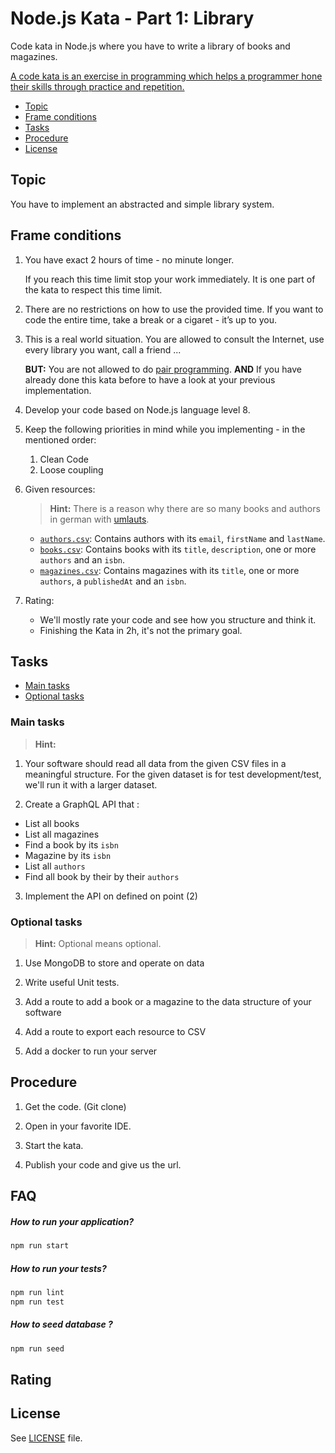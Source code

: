 # Node.js Kata - Part 1: Library

Code kata in Node.js where you have to write a library of books and magazines.

[A code kata is an exercise in programming which helps a programmer hone their skills through practice and repetition.](https://en.wikipedia.org/wiki/Kata_(programming))

* [Topic](#topic)
* [Frame conditions](#frame-conditions)
* [Tasks](#tasks)
* [Procedure](#procedure)
* [License](#license)

## Topic

You have to implement an abstracted and simple library system.

## Frame conditions

1. You have exact 2 hours of time - no minute longer.

   If you reach this time limit stop your work immediately.
   It is one part of the kata to respect this time limit.

2. There are no restrictions on how to use the provided time.
   If you want to code the entire time, take a break or a cigaret - it’s up to you.

3. This is a real world situation. You are allowed to consult the Internet, use every library you want, call a friend ...

   **BUT:** You are not allowed to do [pair programming](https://en.wikipedia.org/wiki/Pair_programming).
   **AND** If you have already done this kata before to have a look at your previous implementation.

4. Develop your code based on Node.js language level 8.

5. Keep the following priorities in mind while you implementing - in the mentioned order:
   1. Clean Code
   2. Loose coupling

6. Given resources:

   > **Hint:** There is a reason why there are so many books and authors in german with [umlauts](https://en.wikipedia.org/wiki/Germanic_umlaut).

   * [`authors.csv`](data/authors.csv): Contains authors with its `email`, `firstName` and `lastName`.
   * [`books.csv`](data/books.csv): Contains books with its `title`, `description`, one or more `authors` and an `isbn`.
   * [`magazines.csv`](data/magazines.csv): Contains magazines with its `title`, one or more `authors`, a `publishedAt` and an `isbn`.

7. Rating:
   * We'll mostly rate your code and see how you structure and think it.
   * Finishing the Kata in 2h, it's not the primary goal.

## Tasks

* [Main tasks](#main-tasks)
* [Optional tasks](#optional-tasks)

### Main tasks

> **Hint:** 

1. Your software should read all data from the given CSV files in a meaningful structure. For the given dataset is for test development/test, we'll run it with a larger dataset.

2. Create a GraphQL API that :
 * List all books
 * List all magazines
 * Find a book  by its `isbn`
 * Magazine by its `isbn`
 * List all `authors`
 * Find all book by their by their `authors`

3. Implement the API on defined on point (2)

### Optional tasks

> **Hint:** Optional means optional.

1. Use MongoDB to store and operate on data

2. Write useful Unit tests.

3. Add a route to add a book or a magazine to the data structure of your software

4. Add a route to export each resource to CSV

5. Add a docker to run your server

## Procedure

1. Get the code. (Git clone)

2. Open in your favorite IDE.

3. Start the kata.

4. Publish your code and give us the url.

## FAQ

##### How to run your application?

```bash
npm run start
```

##### How to run your tests?

```bash
npm run lint
npm run test
```
##### How to seed database ?

```bash
npm run seed
```

## Rating


## License

See [LICENSE](LICENSE) file.
